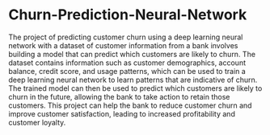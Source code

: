 # Churn-Prediction-Neural-Network
The project of predicting customer churn using a deep learning neural network with a dataset of customer information from a bank involves building a model that can predict which customers are likely to churn. The dataset contains information such as customer demographics, account balance, credit score, and usage patterns, which can be used to train a deep learning neural network to learn patterns that are indicative of churn. The trained model can then be used to predict which customers are likely to churn in the future, allowing the bank to take action to retain those customers. This project can help the bank to reduce customer churn and improve customer satisfaction, leading to increased profitability and customer loyalty.
